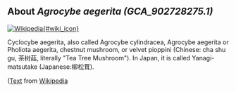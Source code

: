 
About *Agrocybe aegerita (GCA\_902728275.1)* 
--------------------------------------------------------------

[![Wikipedia](/img/wikipedia_logo_v2_en.png){#wiki_icon}](https://en.wikipedia.org/wiki/Cyclocybe_aegerita)

Cyclocybe aegerita, also called Agrocybe cylindracea, Agrocybe aegerita or
Pholiota aegerita, chestnut mushroom, or velvet pioppini (Chinese: cha shu gu,
茶树菇, literally "Tea Tree Mushroom"). In Japan, it is called Yanagi-matsutake
(Japanese:柳松茸).

([Text](https://en.wikipedia.org/wiki/Cyclocybe_aegerita) from [Wikipedia](http://en.wikipedia.org/) 

